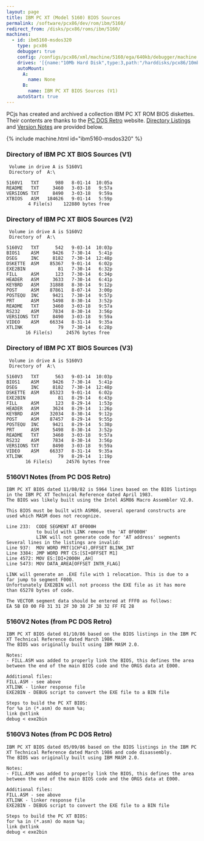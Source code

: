 ```yaml
---
layout: page
title: IBM PC XT (Model 5160) BIOS Sources
permalink: /software/pcx86/dev/rom/ibm/5160/
redirect_from: /disks/pcx86/roms/ibm/5160/
machines:
  - id: ibm5160-msdos320
    type: pcx86
    debugger: true
    config: /configs/pcx86/xml/machine/5160/ega/640kb/debugger/machine.xml
    drives: '[{name:"10Mb Hard Disk",type:3,path:"/harddisks/pcx86/10mb/MSDOS320-C400.json"}]'
    autoMount:
      A:
        name: None
      B:
        name: IBM PC XT BIOS Sources (V1)
    autoStart: true
---
```


PCjs has created and archived a collection IBM PC XT ROM BIOS diskettes.  Their contents are thanks to the
[PC DOS Retro](https://sites.google.com/site/pcdosretro/) website.  [Directory Listings](#directory-of-ibm-pc-xt-bios-sources-v1)
and [Version Notes](#5160v1-notes-from-pc-dos-retro) are provided below.

{% include machine.html id="ibm5160-msdos320" %}

### Directory of IBM PC XT BIOS Sources (V1)

     Volume in drive A is 5160V1     
     Directory of  A:\
    
    5160V1   TXT      980   8-01-14  10:05a
    README   TXT     3460   3-03-18   9:57a
    VERSIONS TXT     8490   3-03-18   9:59a
    XTBIOS   ASM   184626   9-01-14   5:59p
            4 File(s)    122880 bytes free

### Directory of IBM PC XT BIOS Sources (V2)

     Volume in drive A is 5160V2     
     Directory of  A:\
    
    5160V2   TXT      542   9-03-14  10:03p
    BIOS1    ASM     9426   7-30-14   5:41p
    DSEG     INC     8182   7-30-14  12:48p
    DSKETTE  ASM    85367   9-01-14   6:02p
    EXE2BIN            81   7-30-14   6:32p
    FILL     ASM      123   7-30-14   6:34p
    HEADER   ASM     3633   7-30-14   6:41p
    KEYBRD   ASM    31888   8-30-14   9:12p
    POST     ASM    87861   8-07-14   3:00p
    POSTEQU  INC     9421   7-30-14   9:57p
    PRT      ASM     5498   8-30-14   3:52p
    README   TXT     3460   3-03-18   9:57a
    RS232    ASM     7834   8-30-14   3:56p
    VERSIONS TXT     8490   3-03-18   9:59a
    VIDEO    ASM    66334   8-31-14   9:35a
    XTLINK             79   7-30-14   6:28p
           16 File(s)     24576 bytes free

### Directory of IBM PC XT BIOS Sources (V3)

     Volume in drive A is 5160V3     
     Directory of  A:\
    
    5160V3   TXT      563   9-03-14  10:03p
    BIOS1    ASM     9426   7-30-14   5:41p
    DSEG     INC     8182   7-30-14  12:48p
    DSKETTE  ASM    85323   9-01-14   6:02p
    EXE2BIN            81   8-29-14   6:43p
    FILL     ASM      123   8-29-14   1:53p
    HEADER   ASM     3624   8-29-14   1:26p
    KEYBRD   ASM    32034   8-30-14   9:12p
    POST     ASM    87457   8-29-14   9:55p
    POSTEQU  INC     9421   8-29-14   5:38p
    PRT      ASM     5498   8-30-14   3:52p
    README   TXT     3460   3-03-18   9:57a
    RS232    ASM     7834   8-30-14   3:56p
    VERSIONS TXT     8490   3-03-18   9:59a
    VIDEO    ASM    66337   8-31-14   9:35a
    XTLINK             79   8-29-14   1:19p
           16 File(s)     24576 bytes free

### 5160V1 Notes (from PC DOS Retro) 

    IBM PC XT BIOS dated 11/08/82 is 5964 lines based on the BIOS listings in the IBM PC XT Technical Reference dated April 1983.
    The BIOS was likely built using the Intel ASM86 Macro Assembler V2.0.
    
    This BIOS must be built with ASM86, several operand constructs are used which MASM does not recognize.
    
    Line 233:  CODE SEGMENT AT 0F000H
               to build with LINK remove the 'AT 0F000H'
               LINK will not generate code for 'AT address' segments
    Several lines in the listings are invalid:
    Line 937:  MOV WORD PRT(1CH*4),OFFSET BLINK_INT
    Line 3384: JMP WORD PRT CS:[SI+OFFSET M1]
    Line 4572: MOV ES:[DI+2000H ,AH]
    Line 5473: MOV DATA_AREA[OFFSET INTR_FLAG]
    
    LINK will generate an .EXE file with 1 relocation. This is due to a far jump to segment F000.
    Unfortunately EXE2BIN will not process the EXE file as it has more than 65278 bytes of code.
    
    The VECTOR segment data should be entered at FFF0 as follows:
    EA 5B E0 00 F0 31 31 2F 30 38 2F 38 32 FF FE 28

### 5160V2 Notes (from PC DOS Retro)

    IBM PC XT BIOS dated 01/10/86 based on the BIOS listings in the IBM PC XT Technical Reference dated March 1986.
    The BIOS was originally built using IBM MASM 2.0.
    
    Notes:
    - FILL.ASM was added to properly link the BIOS, this defines the area between the end of the main BIOS code and the ORGS data at E000.
    
    Additional files:
    FILL.ASM - see above
    XTLINK - linker response file
    EXE2BIN - DEBUG script to convert the EXE file to a BIN file
    
    Steps to build the PC XT BIOS:
    for %a in (*.asm) do masm %a;
    link @xtlink
    debug < exe2bin

### 5160V3 Notes (from PC DOS Retro)

    IBM PC XT BIOS dated 05/09/86 based on the BIOS listings in the IBM PC XT Technical Reference dated March 1986 and code disassembly.
    The BIOS was originally built using IBM MASM 2.0.
    
    Notes:
    - FILL.ASM was added to properly link the BIOS, this defines the area between the end of the main BIOS code and the ORGS data at E000.
    
    Additional files:
    FILL.ASM - see above
    XTLINK - linker response file
    EXE2BIN - DEBUG script to convert the EXE file to a BIN file
    
    Steps to build the PC XT BIOS:
    for %a in (*.asm) do masm %a;
    link @xtlink
    debug < exe2bin
